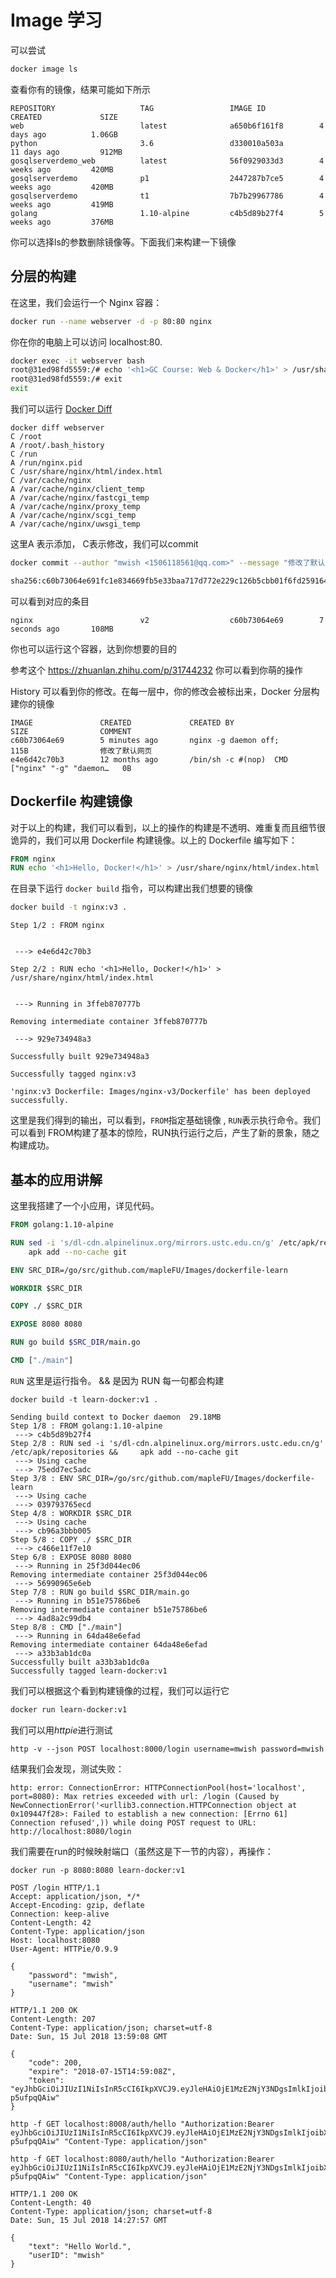 # Image 学习



可以尝试
```bash
docker image ls
```
查看你有的镜像，结果可能如下所示

```
REPOSITORY                   TAG                 IMAGE ID            CREATED             SIZE
web                          latest              a650b6f161f8        4 days ago          1.06GB
python                       3.6                 d330010a503a        11 days ago         912MB
gosqlserverdemo_web          latest              56f0929033d3        4 weeks ago         420MB
gosqlserverdemo              p1                  2447287b7ce5        4 weeks ago         420MB
gosqlserverdemo              t1                  7b7b29967786        4 weeks ago         419MB
golang                       1.10-alpine         c4b5d89b27f4        5 weeks ago         376MB
```

你可以选择ls的参数删除镜像等。下面我们来构建一下镜像



## 分层的构建

在这里，我们会运行一个 Nginx 容器：

```bash
docker run --name webserver -d -p 80:80 nginx
```

你在你的电脑上可以访问 localhost:80.

```bash
docker exec -it webserver bash
root@31ed98fd5559:/# echo '<h1>GC Course: Web & Docker</h1>' > /usr/share/nginx/html/index.html
root@31ed98fd5559:/# exit
exit
```

我们可以运行 [Docker Diff](https://docs.docker.com/engine/reference/commandline/diff/#parent-command)

```
docker diff webserver
C /root
A /root/.bash_history
C /run
A /run/nginx.pid
C /usr/share/nginx/html/index.html
C /var/cache/nginx
A /var/cache/nginx/client_temp
A /var/cache/nginx/fastcgi_temp
A /var/cache/nginx/proxy_temp
A /var/cache/nginx/scgi_temp
A /var/cache/nginx/uwsgi_temp
```

这里A 表示添加， C表示修改，我们可以commit

```bash
docker commit --author "mwish <1506118561@qq.com>" --message "修改了默认网页" webserver nginx:v2

sha256:c60b73064e691fc1e834669fb5e33baa717d772e229c126b5cbb01f6fd259164
```

可以看到对应的条目

```
nginx                        v2                  c60b73064e69        7 seconds ago       108MB
```

你也可以运行这个容器，达到你想要的目的

参考这个 https://zhuanlan.zhihu.com/p/31744232 你可以看到你萌的操作

History 可以看到你的修改。在每一层中，你的修改会被标出来，Docker 分层构建你的镜像

```
IMAGE               CREATED             CREATED BY                                      SIZE                COMMENT
c60b73064e69        5 minutes ago       nginx -g daemon off;                            115B                修改了默认网页
e4e6d42c70b3        12 months ago       /bin/sh -c #(nop)  CMD ["nginx" "-g" "daemon…   0B                  
```

## Dockerfile 构建镜像

对于以上的构建，我们可以看到，以上的操作的构建是不透明、难重复而且细节很诡异的，我们可以用 Dockerfile 构建镜像。以上的 Dockerfile 编写如下：

```dockerfile
FROM nginx
RUN echo '<h1>Hello, Docker!</h1>' > /usr/share/nginx/html/index.html
```

在目录下运行 `docker build` 指令，可以构建出我们想要的镜像

```bash
docker build -t nginx:v3 .
```



```
Step 1/2 : FROM nginx


 ---> e4e6d42c70b3

Step 2/2 : RUN echo '<h1>Hello, Docker!</h1>' > /usr/share/nginx/html/index.html


 ---> Running in 3ffeb870777b

Removing intermediate container 3ffeb870777b

 ---> 929e734948a3

Successfully built 929e734948a3

Successfully tagged nginx:v3

'nginx:v3 Dockerfile: Images/nginx-v3/Dockerfile' has been deployed successfully.
```

这里是我们得到的输出，可以看到，`FROM`指定基础镜像 , `RUN`表示执行命令。我们可以看到 FROM构建了基本的惊险，RUN执行运行之后，产生了新的景象，随之构建成功。

##  基本的应用讲解

这里我搭建了一个小应用，详见代码。

```dockerfile
FROM golang:1.10-alpine

RUN sed -i 's/dl-cdn.alpinelinux.org/mirrors.ustc.edu.cn/g' /etc/apk/repositories && \
    apk add --no-cache git

ENV SRC_DIR=/go/src/github.com/mapleFU/Images/dockerfile-learn

WORKDIR $SRC_DIR

COPY ./ $SRC_DIR

EXPOSE 8080 8080

RUN go build $SRC_DIR/main.go

CMD ["./main"]
```

`RUN` 这里是运行指令。 && 是因为 RUN 每一句都会构建

```
docker build -t learn-docker:v1 .

Sending build context to Docker daemon  29.18MB
Step 1/8 : FROM golang:1.10-alpine
 ---> c4b5d89b27f4
Step 2/8 : RUN sed -i 's/dl-cdn.alpinelinux.org/mirrors.ustc.edu.cn/g' /etc/apk/repositories &&     apk add --no-cache git
 ---> Using cache
 ---> 75edd7ec5adc
Step 3/8 : ENV SRC_DIR=/go/src/github.com/mapleFU/Images/dockerfile-learn
 ---> Using cache
 ---> 039793765ecd
Step 4/8 : WORKDIR $SRC_DIR
 ---> Using cache
 ---> cb96a3bbb005
Step 5/8 : COPY ./ $SRC_DIR
 ---> c466e11f7e10
Step 6/8 : EXPOSE 8080 8080
 ---> Running in 25f3d044ec06
Removing intermediate container 25f3d044ec06
 ---> 56990965e6eb
Step 7/8 : RUN go build $SRC_DIR/main.go
 ---> Running in b51e75786be6
Removing intermediate container b51e75786be6
 ---> 4ad8a2c99db4
Step 8/8 : CMD ["./main"]
 ---> Running in 64da48e6efad
Removing intermediate container 64da48e6efad
 ---> a33b3ab1dc0a
Successfully built a33b3ab1dc0a
Successfully tagged learn-docker:v1
```

我们可以根据这个看到构建镜像的过程，我们可以运行它

```bash
docker run learn-docker:v1
```

我们可以用*httpie*进行测试

```
http -v --json POST localhost:8000/login username=mwish password=mwish
```

结果我们会发现，测试失败：

```
http: error: ConnectionError: HTTPConnectionPool(host='localhost', port=8080): Max retries exceeded with url: /login (Caused by NewConnectionError('<urllib3.connection.HTTPConnection object at 0x109447f28>: Failed to establish a new connection: [Errno 61] Connection refused',)) while doing POST request to URL: http://localhost:8080/login
```

我们需要在run的时候映射端口（虽然这是下一节的内容），再操作：

```
docker run -p 8080:8080 learn-docker:v1
```



```http
POST /login HTTP/1.1
Accept: application/json, */*
Accept-Encoding: gzip, deflate
Connection: keep-alive
Content-Length: 42
Content-Type: application/json
Host: localhost:8080
User-Agent: HTTPie/0.9.9

{
    "password": "mwish",
    "username": "mwish"
}

```

```http
HTTP/1.1 200 OK
Content-Length: 207
Content-Type: application/json; charset=utf-8
Date: Sun, 15 Jul 2018 13:59:08 GMT

{
    "code": 200,
    "expire": "2018-07-15T14:59:08Z",
    "token": "eyJhbGciOiJIUzI1NiIsInR5cCI6IkpXVCJ9.eyJleHAiOjE1MzE2NjY3NDgsImlkIjoibXdpc2giLCJvcmlnX2lhdCI6MTUzMTY2MzE0OH0.d6iGRlCjARsY4BPEvNTrtLRWLOIbi_yj-p5ufpqQAiw"
}
```

```
http -f GET localhost:8008/auth/hello "Authorization:Bearer eyJhbGciOiJIUzI1NiIsInR5cCI6IkpXVCJ9.eyJleHAiOjE1MzE2NjY3NDgsImlkIjoibXdpc2giLCJvcmlnX2lhdCI6MTUzMTY2MzE0OH0.d6iGRlCjARsY4BPEvNTrtLRWLOIbi_yj-p5ufpqQAiw" "Content-Type: application/json"
```

```
http -f GET localhost:8080/auth/hello "Authorization:Bearer eyJhbGciOiJIUzI1NiIsInR5cCI6IkpXVCJ9.eyJleHAiOjE1MzE2NjY3NDgsImlkIjoibXdpc2giLCJvcmlnX2lhdCI6MTUzMTY2MzE0OH0.d6iGRlCjARsY4BPEvNTrtLRWLOIbi_yj-p5ufpqQAiw" "Content-Type: application/json"
```

```http
HTTP/1.1 200 OK
Content-Length: 40
Content-Type: application/json; charset=utf-8
Date: Sun, 15 Jul 2018 14:27:57 GMT

{
    "text": "Hello World.",
    "userID": "mwish"
}

```


